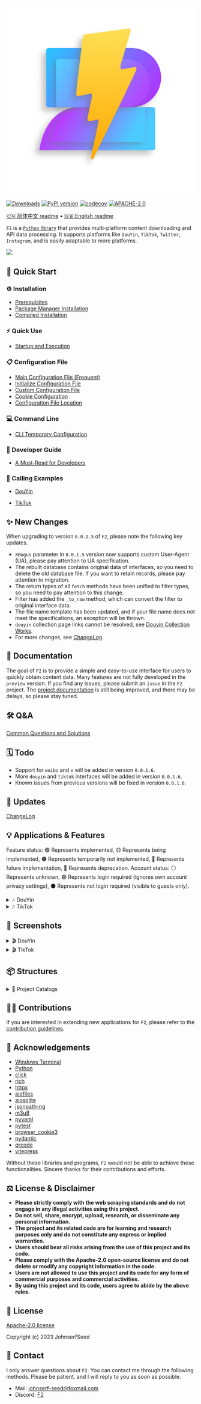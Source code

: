<p align="center">
  <img src="https://github.com/Johnserf-Seed/f2/raw/main/docs/public/f2-logo-with-shadow-svg@0.5x.svg" alt="Logo">
</p>

[![Downloads](https://pepy.tech/badge/f2/month)](https://pepy.tech/project/f2)
[![PyPI version](https://badge.fury.io/py/f2.svg)](https://badge.fury.io/py/f2)
[![codecov](https://codecov.io/gh/Johnserf-Seed/f2/graph/badge.svg?token=T9DH4QPZSS)](https://codecov.io/gh/Johnserf-Seed/f2)
[![APACHE-2.0](https://img.shields.io/github/license/johnserf-seed/f2)](https://github.com/Johnserf-Seed/f2/blob/main/LICENSE)


[🇨🇳 简体中文 readme](https://github.com/Johnserf-Seed/f2/blob/main/README.md)
 • [🇬🇧 English readme](https://github.com/Johnserf-Seed/f2/blob/main/README.en.md)


`F2` is a [`Python` library](https://pypi.org/project/f2/) that provides multi-platform content downloading and API data processing. It supports platforms like `DouYin`, `TikTok`, `Twitter`, `Instagram`, and is easily adaptable to more platforms.

<img src='https://github.com/Johnserf-Seed/f2/assets/40727745/82644596-7eca-48ec-91b0-3c5e4c24ee90'>

## 🚀 Quick Start

### ⚙️ Installation

- [Prerequisites](https://johnserf-seed.github.io/f2/install.html#%E5%BF%85%E5%A4%87%E6%9D%A1%E4%BB%B6)
- [Package Manager Installation](https://johnserf-seed.github.io/f2/install.html#%E5%8C%85%E7%AE%A1%E7%90%86%E5%99%A8%E5%AE%89%E8%A3%85)
- [Compiled Installation](https://johnserf-seed.github.io/f2/install.html#%E7%BC%96%E8%AF%91%E5%AE%89%E8%A3%85)

### ⚡ Quick Use

- [Startup and Execution](https://johnserf-seed.github.io/f2/quick-start.html#%E5%90%AF%E5%8A%A8%E5%92%8C%E8%BF%90%E8%A1%8C)

### 📋 Configuration File

- [Main Configuration File (Frequent)](https://johnserf-seed.github.io/f2/site-config.html#%E4%B8%BB%E9%85%8D%E7%BD%AE%E6%96%87%E4%BB%B6)
- [Initialize Configuration File](https://johnserf-seed.github.io/f2/site-config.html#%E5%88%9D%E5%A7%8B%E5%8C%96%E9%85%8D%E7%BD%AE%E6%96%87%E4%BB%B6)
- [Custom Configuration File](https://johnserf-seed.github.io/f2/site-config.html#%E8%87%AA%E5%AE%9A%E4%B9%89%E9%85%8D%E7%BD%AE%E6%96%87%E4%BB%B6)
- [Cookie Configuration](https://johnserf-seed.github.io/f2/site-config.html#%E9%85%8D%E7%BD%AEcookie)
- [Configuration File Location](https://johnserf-seed.github.io/f2/site-config.html#%E9%85%8D%E7%BD%AE%E6%96%87%E4%BB%B6%E7%9A%84%E4%BD%8D%E7%BD%AE)

### 💻 Command Line

- [CLI Temporary Configuration](https://johnserf-seed.github.io/f2/cli.html#cli%E4%B8%B4%E6%97%B6%E9%85%8D%E7%BD%AE)

### 📘 Developer Guide

- [A Must-Read for Developers](https://johnserf-seed.github.io/f2/guide/what-is-f2.html)

### 🧩 Calling Examples

- [DouYin](https://johnserf-seed.github.io/f2/guide/apps/douyin/)

- [TikTok](https://johnserf-seed.github.io/f2/guide/apps/tiktok/)


## ✨ New Changes

When upgrading to version `0.0.1.5` of `F2`, please note the following key updates.

- `XBogus` parameter in `0.0.1.5` version now supports custom User-Agent (UA), please pay attention to UA specification.
- The rebuilt database contains original data of interfaces, so you need to delete the old database file. If you want to retain records, please pay attention to migration.
- The return types of all `fetch` methods have been unified to filter types, so you need to pay attention to this change.
- Filter has added the `_to_raw` method, which can convert the filter to original interface data.
- The file name template has been updated, and if your file name does not meet the specifications, an exception will be thrown.
- `douyin` collection page links cannot be resolved, see [Douyin Collection Works](#抖音合集作品).
- For more changes, see [ChangeLog](https://github.com/Johnserf-Seed/f2/blob/main/CHANGELOG.md#0015---2024-04-04).


## 📑 Documentation

The goal of `F2` is to provide a simple and easy-to-use interface for users to quickly obtain content data.
Many features are not fully developed in the `preview` version. If you find any issues, please submit an `issue` in the `F2` project. The [project documentation](https://johnserf-seed.github.io/f2/) is still being improved, and there may be delays, so please stay tuned.


## 🛠️ Q&A

[Common Questions and Solutions](https://johnserf-seed.github.io/f2/question-answer/qa.html)


## 🗓️ Todo

- Support for `weibo` and `x` will be added in version `0.0.1.6`.
- More `douyin` and `tiktok` interfaces will be added in version `0.0.1.6`.
- Known issues from previous versions will be fixed in version `0.0.1.6`.


## 🐛 Updates

[ChangeLog](https://github.com/Johnserf-Seed/f2/blob/main/CHANGELOG.md)


## 💡 Applications & Features

Feature status: 🟢 Represents implemented, 🟡 Represents being implemented, 🟤 Represents temporarily not implemented, 🔵 Represents future implementation, 🔴 Represents deprecation.
Account status: ⚪ Represents unknown, 🟣 Represents login required (ignores own account privacy settings), ⚫ Represents not login required (visible to guests only).

<details>
  <summary> 🎶 DouYin </summary>

  - 🟣 Indicates that login is required to download works that are only visible to oneself, favorited works, works in collection folders, or liked works. (After login, ignores own privacy settings and obtains personalized content)
  - ⚫ Indicates that login is not required to download public works, works in collection folders, liked works, etc. (Only downloads works visible to others and pages)

  | Feature | Account Status | Interface | Feature Status |
  | --- | --- | --- | --- |
  | User Information | 🟣⚫ | `fetch_user_profile` | 🟢 |
  | Single Work (Video, Album, Daily) | 🟣⚫ | `fetch_one_video` | 🟢 |
  | Home Page Works | 🟣⚫ | `fetch_user_post_videos` | 🟢 |
  | Liked Works | 🟣⚫ | `fetch_user_like_videos` | 🟢 |
  | Favorite Works | 🟣 | `fetch_user_collects_videos` | 🟢 |
  | Collection Works | 🟣 | `fetch_user_collection_videos` | 🟢 |
  | Collected Original Sound | 🟣 | `fetch_user_music_collection` | 🟢 |
  | Collected Collections | 🟣 | `fetch_user_mix_collection` | 🔵 |
  | Collected Short Films | 🟣 | `fetch_user_series_collection` | 🟤 |
  | Collection Works | ⚫ | `fetch_user_mix_videos` | 🟢 |
  | Home Page Recommended Works | 🟣⚫ | `fetch_user_feed_videos` | 🟡 |
  | Similar Recommended Works | ⚫ | `fetch_related_videos` | 🔵 |
  | Live Room Information (Stream Download) | ⚫ | `fetch_user_live_videos`, `fetch_user_live_videos_by_room_id` | 🟢 |
  | Live Room Danmaku | ⚫ | `fetch_user_live_danmu` | 🔵 |
  | Following Users' Live Broadcasts | 🟣⚫ | `fetch_user_following_lives` | 🔵 |
  | Following User Information | 🟣⚫ | `fetch_user_following` | 🟢 |
  | Fan User Information | 🟣⚫ | `fetch_user_follower` | 🟢 |
  | Following User Works | 🟣⚫ | `fetch_user_following_videos` | 🟤 |
  | Fan User Works | 🟣⚫ | `fetch_user_follower_videos` | 🟤 |
  | Friend's Works | 🟣 | `fetch_user_friend_videos` | 🔵 |
  | Search Videos | ⚫ | `fetch_search_videos` | 🔵 |
  | Search Users | ⚫ | `fetch_search_users` | 🔵 |
  | Search Lives | ⚫ | `fetch_search_lives` | 🔵 |
  | Guess What You Want to Search (Related Search) | ⚫ | `fetch_search_suggest` | 🟤 |
  | DouYin Hotspot | ⚫ | `fetch_hot_search` | 🟤 |
  | Work Comments | 🟣⚫ | `fetch_video_comments` | 🔵 |
  | Viewing History | 🟣 | `fetch_user_history_read` | 🟤 |
  | Watch Later | 🟣 | `fetch_user_watch_later` | 🟤 |
  | ... | ... | ... | ... |
 </details>

<details>
  <summary> 🎶 TikTok </summary>

  - 🟣 Indicates that login is required to download works that are only visible to oneself, favorited works, works in collection folders, or liked works. (After login, ignores own privacy settings and obtains personalized content)
  - ⚫ Indicates that login is not required to download public works, works in collection folders, liked works, etc. (Only downloads works visible to others and pages)

  | Feature | Account Status | Interface | Feature Status |
  | --- | --- | --- | --- |
  | User Information | 🟣⚫ | `handler_user_profile` | 🟢 |
  | Single Work | 🟣⚫ | `fetch_one_video` | 🟢 |
  | Home Page Works | 🟣⚫ | `fetch_user_post_videos` | 🟢 |
  | Liked Works | 🟣⚫ | `fetch_user_like_videos` | 🟢 |
  | Favorite Works | 🟣⚫ | `fetch_user_collect_videos` | 🟢 |
  | Playlist Works | 🟣⚫ | `fetch_user_mix_videos` | 🟢 |
  | ... | ... | ... | ... |
 </details>


## 📸 Screenshots

<details>
  <summary> 🎬 DouYin </summary>

  ### DouYin Single Work

  <img src='https://github.com/Johnserf-Seed/f2/assets/40727745/3e7c685e-0a0e-4d3a-a605-56eccb71c467'>

  ### DouYin Home Page Works

  <img src='https://github.com/Johnserf-Seed/f2/assets/40727745/0743627d-4f03-43c9-94f0-653903382685'>

  ### DouYin Liked Works

  <img src='https://github.com/Johnserf-Seed/f2/assets/40727745/95c588f7-45ab-4713-8102-7cd84452c0b8'>

  ### DouYin Favorite Works

  <img src='https://github.com/Johnserf-Seed/f2/assets/40727745/66951156-43df-4152-9b0c-4ee4f58a1e38'>

  ### DouYin Collection Works

  <img src='https://github.com/Johnserf-Seed/f2/assets/40727745/37e2354b-3548-4ade-afa4-f8bb8108c565'>

  ### DouYin Collected Original Sound

  <img src='https://github.com/Johnserf-Seed/f2/assets/40727745/e0837eff-a7c2-4e6e-99fb-71e85ace83dc'>

  ### DouYin Collection Works

  Support for parsing any work link in the collection
  <img src='https://github.com/Johnserf-Seed/f2/assets/40727745/fa79c123-2552-49ed-b37f-0931489dcdad'>

  Collection link parsing
  <img src='https://github.com/Johnserf-Seed/f2/assets/40727745/1dd41daa-f375-448f-a3aa-55c14a4bf36c'>

  ### DouYin Hotspot

  <img src='https://github.com/Johnserf-Seed/f2/assets/40727745/4378b171-ccfd-457d-8850-4a509d888d85'>

  ### DouYin Live Room Information

  <img src='https://github.com/Johnserf-Seed/f2/assets/40727745/6d62dc77-82cc-48b8-a1b1-ff98b04b5952'>

  ### DouYin Live Room Danmaku

  <img src='https://github.com/Johnserf-Seed/f2/assets/40727745/96a586a4-94c4-4866-b2ac-446b58d8f8a0'>

</details>

<details>
  <summary> 🎬 TikTok </summary>

  ### TikTok Single Work

  <img src='https://github.com/Johnserf-Seed/f2/assets/40727745/e08628c9-c6e7-4982-90a9-d9788db9ef6a'>

  ### TikTok Home Page Works

  <img src='https://github.com/Johnserf-Seed/f2/assets/40727745/0d334e32-3d47-4c17-a4d8-44898f8a71a6'>

  ### TikTok Liked Works

  <img src='https://github.com/Johnserf-Seed/f2/assets/40727745/a1fd1123-d60a-4e08-9e65-16e6dcab30da'>

  ### TikTok Favorite Works

  <img src='https://github.com/Johnserf-Seed/f2/assets/40727745/e87d34f4-04e5-47f5-9e46-233e68ab39db'>

  ### TikTok Collection Works

  <img src='https://github.com/Johnserf-Seed/f2/assets/40727745/0919b53c-4605-464e-90cd-5b4c8d3e8e88'>

  ### TikTok Collected Original Sound

  <img src='https://github.com/Johnserf-Seed/f2/assets/40727745/17c9eb02-53b5-4484-8a6d-777a074b99d9'>

</details>


## 📦 Structures

<details>
  <summary>📁 Project Catalogs</summary>

  ```bash
  .
  ├── .github
  │   ├── ISSUE_TEMPLATE
  │   │   ├── ask-question.md
  │   │   ├── bug-report.md
  │   │   └── feature_request.md
  │   └── workflows
  │       └── Codecov.yml
  │       └── deploy.yml
  ├── .gitignore
  ├── .vscode
  │   └── settings.json
  ├── CHANGELOG.md
  ├── CODE_OF_CONDUCT.md
  ├── CONTRIBUTING.md
  ├── CONTRIBUTORS.md
  ├── LICENSE
  ├── README.en.md
  ├── README.md
  ├── SECURITY.md
  ├── docs
  │   ├── .vitepress
  │   │   ├── config.mts
  │   │   └── theme
  │   │       ├── index.ts
  │   │       └── styles
  │   │           └── vars.css
  │   ├── advance-guide.md
  │   ├── cli.md
  │   ├── en
  │   │   ├── advance-guide.md
  │   │   ├── api-examples.md
  │   │   ├── cli.md
  │   │   ├── guide
  │   │   │   └── what-is-f2.md
  │   │   ├── index.md
  │   │   ├── install.md
  │   │   ├── markdown-examples.md
  │   │   ├── quick-start.md
  │   │   └── site-config.md
  │   ├── guide
  │   │   ├── api-examples.md
  │   │   ├── apps
  │   │   │   ├── douyin
  │   │   │   │   └── index.md
  │   │   │   └── tiktok
  │   │   │       └── index.md
  │   │   └── what-is-f2.md
  │   ├── index.md
  │   ├── install.md
  │   ├── package-lock.json
  │   ├── package.json
  │   ├── public
  │   │   ├── douyin
  │   │   │   ├── cli-start-2.png
  │   │   │   ├── cli-start.png
  │   │   │   ├── code-start-2.png
  │   │   │   ├── code-start.png
  │   │   │   ├── log-2-console.png
  │   │   │   ├── pytest-ok.png
  │   │   │   └── set-debug.png
  │   │   ├── f2-help.png
  │   │   ├── f2-logo-with-no-shadow.png
  │   │   ├── f2-logo-with-shadow-mini.png
  │   │   ├── f2-logo-with-shadow-svg@0.25x.svg
  │   │   ├── f2-logo-with-shadow-svg@0.5x.svg
  │   │   ├── f2-logo-with-shadow-svg@0.75x.svg
  │   │   ├── f2-logo-with-shadow-svg@1.0x.svg
  │   │   ├── f2-logo-with-shadow-svg@1.5x.svg
  │   │   ├── f2-logo-with-shadow-svg@2.0x.svg
  │   │   ├── f2-logo-with-shadow.png
  │   │   └── f2-logo.ico
  │   ├── question-answer
  │   │   └── qa.md
  │   ├── quick-start.md
  │   ├── reference
  │   │   └── runtime-api.md
  │   ├── site-config.md
  │   ├── snippets
  │   │   ├── QA.md
  │   │   ├── douyin
  │   │   │   ├── aweme-id.py
  │   │   │   ├── format-file-name.py
  │   │   │   ├── mstoken-false.py
  │   │   │   ├── mstoken-real.py
  │   │   │   ├── one-video.py
  │   │   │   ├── s_v_web_id.py
  │   │   │   ├── sec-user-id.py
  │   │   │   ├── show-qrcode.py
  │   │   │   ├── sso-login.py
  │   │   │   ├── support-link.md
  │   │   │   ├── ttwid.py
  │   │   │   ├── user-collection.py
  │   │   │   ├── user-collects.py
  │   │   │   ├── user-folder.py
  │   │   │   ├── user-follower.py
  │   │   │   ├── user-following.py
  │   │   │   ├── user-get-add.py
  │   │   │   ├── user-like.py
  │   │   │   ├── user-live-room-id.py
  │   │   │   ├── user-live.py
  │   │   │   ├── user-mix.py
  │   │   │   ├── user-nickname.py
  │   │   │   ├── user-post.py
  │   │   │   ├── user-profile.py
  │   │   │   ├── verify_fp.py
  │   │   │   ├── video-get-add.py
  │   │   │   ├── webcast-id.py
  │   │   │   └── xbogus.py
  │   │   ├── set-debug.py
  │   │   ├── tiktok
  │   │   │   ├── aweme-id.py
  │   │   │   ├── format-file-name.py
  │   │   │   ├── one-video.py
  │   │   │   ├── sec-uid.py
  │   │   │   ├── support-link.md
  │   │   │   ├── token-manager.py
  │   │   │   ├── unique-id.py
  │   │   │   ├── user-collect.py
  │   │   │   ├── user-folder.py
  │   │   │   ├── user-get-add.py
  │   │   │   ├── user-like.py
  │   │   │   ├── user-mix.py
  │   │   │   ├── user-nickname.py
  │   │   │   ├── user-playlist.py
  │   │   │   ├── user-post.py
  │   │   │   ├── user-profile.py
  │   │   │   ├── video-get-add.py
  │   │   │   └── xbogus.py
  │   │       └── user-profile.py
  ├── f2
  │   ├── __init__.py
  │   ├── __main__.py
  │   ├── apps
  │   │   ├── __apps__.py
  │   │   ├── __init__.py
  │   │   ├── douyin
  │   │   │   ├── api.py
  │   │   │   ├── cli.py
  │   │   │   ├── crawler.py
  │   │   │   ├── db.py
  │   │   │   ├── dl.py
  │   │   │   ├── filter.py
  │   │   │   ├── handler.py
  │   │   │   ├── help.py
  │   │   │   ├── model.py
  │   │   │   ├── test
  │   │   │   │   ├── test_apps_model.py
  │   │   │   │   ├── test_aweme_id.py
  │   │   │   │   ├── test_crawler.py
  │   │   │   │   ├── test_handler.py
  │   │   │   │   ├── test_lrc.py
  │   │   │   │   ├── test_room_id.py
  │   │   │   │   ├── test_sec_user_id.py
  │   │   │   │   └── test_webcast_id.py
  │   │   │   └── utils.py
  │   │   ├── tiktok
  │   │   │   ├── api.py
  │   │   │   ├── cli.py
  │   │   │   ├── crawler.py
  │   │   │   ├── db.py
  │   │   │   ├── dl.py
  │   │   │   ├── filter.py
  │   │   │   ├── handler.py
  │   │   │   ├── help.py
  │   │   │   ├── model.py
  │   │   │   └── utils.py
  │   │   ├── twitter
  │   │   │   ├── api.py
  │   │   │   ├── cli.py
  │   │   │   ├── crawler.py
  │   │   │   ├── db.py
  │   │   │   ├── dl.py
  │   │   │   ├── filter.py
  │   │   │   ├── handler.py
  │   │   │   ├── help.py
  │   │   │   ├── model.py
  │   │   │   └── utils.py
  │   ├── cli
  │   │   ├── __init__.py
  │   │   ├── cli_commands.py
  │   │   └── cli_console.py
  │   ├── conf
  │   │   ├── app.yaml
  │   │   ├── conf.yaml
  │   │   ├── defaults.yaml
  │   │   └── test.yaml
  │   ├── crawlers
  │   │   └── base_crawler.py
  │   ├── db
  │   │   └── base_db.py
  │   ├── dl
  │   │   └── base_downloader.py
  │   ├── exceptions
  │   │   ├── __init__.py
  │   │   ├── api_exceptions.py
  │   │   ├── db_exceptions.py
  │   │   └── file_exceptions.py
  │   ├── helps.py
  │   ├── i18n
  │   │   └── translator.py
  │   ├── languages
  │   │   ├── en_US
  │   │   │   └── LC_MESSAGES
  │   │   │       └── en_US.mo
  │   │   └── zh_CN
  │   │       └── LC_MESSAGES
  │   │           └── zh_CN.mo
  │   ├── log
  │   │   └── logger.py
  │   └── utils
  │       ├── __init__.py
  │       ├── _dl.py
  │       ├── _signal.py
  │       ├── _singleton.py
  │       ├── conf_manager.py
  │       ├── json_filter.py
  │       ├── mode_handler.py
  │       ├── utils.py
  │       └── xbogus.py
  │   ├── app.yaml
  │   ├── conf.yaml
  │   └── defaults.yaml
  ├── package-lock.json
  ├── package.json
  ├── pyproject.toml
  ├── tests
  │   ├── test_cli_console.py
  │   ├── test_desc_limit.py
  │   ├── test_dl.py
  │   ├── test_excetions.py
  │   ├── test_i18n.py
  │   ├── test_logger.py
  │   ├── test_signal.py
  │   ├── test_singleton.py
  │   ├── test_utils.py
  │   └── test_xbogus.py

  ```

</details>


## 👨‍💻 Contributions

If you are interested in extending new applications for `F2`, please refer to the [contribution guidelines](https://github.com/Johnserf-Seed/f2/blob/main/.github/CONTRIBUTING.md).


## 🙏 Acknowledgements

- [Windows Terminal](https://aka.ms/terminal)
- [Python](https://www.python.org/)
- [click](https://github.com/pallets/click)
- [rich](https://github.com/Textualize/rich)
- [httpx](https://github.com/encode/httpx)
- [aiofiles](https://github.com/Tinche/aiofiles)
- [aiosqlite](https://github.com/omnilib/aiosqlite)
- [jsonpath-ng](https://github.com/h2non/jsonpath-ng)
- [m3u8](https://github.com/globocom/m3u8)
- [pyyaml](https://github.com/yaml/pyyaml)
- [pytest](https://github.com/pytest-dev/pytest)
- [browser_cookie3](https://github.com/borisbabic/browser_cookie3)
- [pydantic](https://github.com/samuelcolvin/pydantic)
- [qrcode](https://github.com/lincolnloop/python-qrcode)
- [vitepress](https://github.com/vuejs/vitepress)

Without these libraries and programs, `F2` would not be able to achieve these functionalities. Sincere thanks for their contributions and efforts.


## ⚖️ License & Disclaimer

- **Please strictly comply with the web scraping standards and do not engage in any illegal activities using this project.**
- **Do not sell, share, encrypt, upload, research, or disseminate any personal information.**
- **The project and its related code are for learning and research purposes only and do not constitute any express or implied warranties.**
- **Users should bear all risks arising from the use of this project and its code.**
- **Please comply with the Apache-2.0 open-source license and do not delete or modify any copyright information in the code.**
- **Users are not allowed to use this project and its code for any form of commercial purposes and commercial activities.**
- **By using this project and its code, users agree to abide by the above rules.**


## 📜 License

[Apache-2.0 license](https://www.apache.org/licenses/LICENSE-2.0.html)

Copyright (c) 2023 JohnserfSeed


## 📧 Contact

I only answer questions about `F2`. You can contact me through the following methods. Please be patient, and I will reply to you as soon as possible.

- Mail: [johnserf-seed@foxmail.com](mailto:johnserf-seed@foxmail.com)
- Discord: [F2](https://discord.gg/3PhtPmgHf8)
